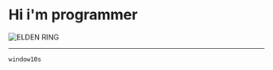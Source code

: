 # Hi i'm programmer

![ELDEN RING](https://image.api.playstation.com/vulcan/ap/rnd/202108/0410/np2Eb60bDep9fDWtqNNSzqZI.png)
___
`window10s`





